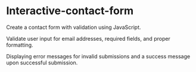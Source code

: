 # Interactive-contact-form
Create a contact form with validation using JavaScript.

Validate user input for email addresses, required fields, and proper formatting.

Displaying error messages for invalid submissions and a success message upon successful submission.
